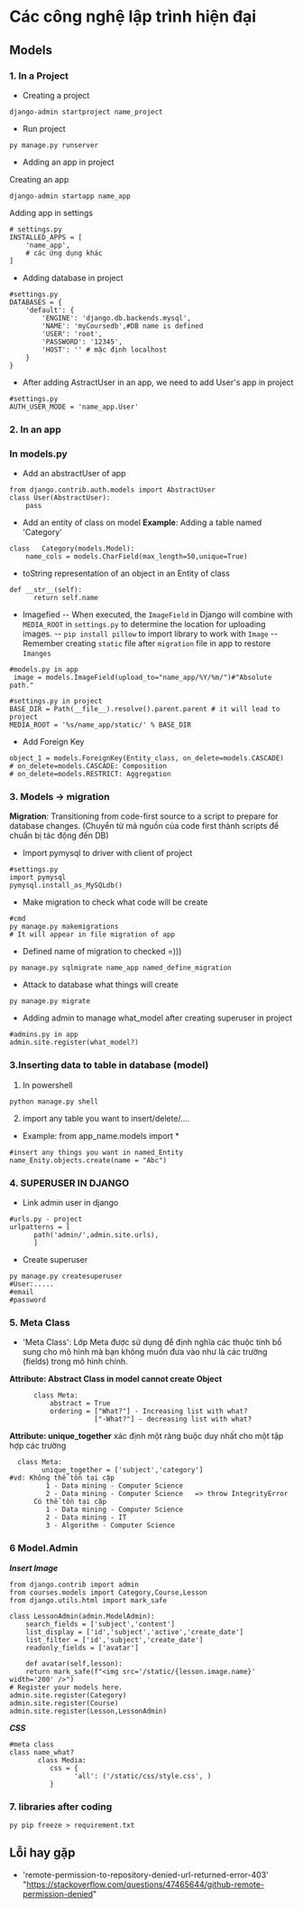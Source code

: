# Các công nghệ lập trình hiện đại
## Models
### 1. In a Project
- Creating a project
```
django-admin startproject name_project
```
- Run project 
```
py manage.py runserver
```
- Adding an app in project

Creating an app
```
django-admin startapp name_app
```
Adding app in settings
```
# settings.py
INSTALLED_APPS = [
    'name_app',
    # các ứng dụng khác
]
```
- Adding database in project
```
#settings.py
DATABASES = {
    'default': {
        'ENGINE': 'django.db.backends.mysql',
        'NAME': 'myCoursedb',#DB name is defined
        'USER': 'root',
        'PASSWORD': '12345',
        'HOST': '' # mặc định localhost
    }
}
```
- After adding AstractUser in an app, we need to add User's app in project
```
#settings.py
AUTH_USER_MODE = 'name_app.User'
```
### 2. In an app
### In models.py
- Add an abstractUser of app
```
from django.contrib.auth.models import AbstractUser
class User(AbstractUser):
    pass 
```
- Add an entity of class on model
**Example**: Adding a table named 'Category'
```
class   Category(models.Model):
    name_cols = models.CharField(max_length=50,unique=True)
```
- toString representation of an object in an Entity of class
```
def __str__(self):
      return self.name
```
- Imagefied
-- When executed, the `ImageField` in Django will combine with `MEDIA_ROOT` in `settings.py` to determine the location for uploading images.
-- `pip install pillow` to import library to work with `Image`
-- Remember creating `static` file after `migration` file in app to restore `Imanges`
```
#models.py in app
 image = models.ImageField(upload_to="name_app/%Y/%m/")#"Absolute path."
 
#settings.py in project
BASE_DIR = Path(__file__).resolve().parent.parent # it will lead to project
MEDIA_ROOT = '%s/name_app/static/' % BASE_DIR
```
- Add Foreign Key 
```
object_1 = models.ForeignKey(Entity_class, on_delete=models.CASCADE)
# on_delete=models.CASCADE: Composition
# on_delete=models.RESTRICT: Aggregation
```
### 3. Models -> migration
**Migration**:
Transitioning from code-first source to a script to prepare for database changes. (Chuyển từ mã nguồn của code first thành scripts để chuẩn bị tác động đến DB)
- Import pymysql to driver with client of project
```
#settings.py
import pymysql
pymysql.install_as_MySQLdb()
```
- Make migration to check what code will be create
```
#cmd
py manage.py makemigrations
# It will appear in file migration of app
```
- Defined name of migration to checked =)))
```
py manage.py sqlmigrate name_app named_define_migration
```
- Attack to database what things will create
```
py manage.py migrate
```
- Adding admin to manage what_model after creating superuser in project
```
#admins.py in app
admin.site.register(what_model?)
```
### 3.Inserting data to table in database (model)
1. In powershell
``` 
python manage.py shell
```
2. import any table you want to insert/delete/....
- Example: from app_name.models import *
```
#insert any things you want in named_Entity
name_Enity.objects.create(name = "Abc")
```
### 4. SUPERUSER IN DJANGO
- Link admin user in django
```
#urls.py - project
urlpatterns = [
      path('admin/',admin.site.urls),
      ]
```
- Create superuser
```
py manage.py createsuperuser
#User:.....
#email
#password
```
### 5. Meta Class
- 'Meta Class':
Lớp Meta được sử dụng để định nghĩa các thuộc tính bổ sung cho mô hình mà bạn không muốn đưa vào như là các trường (fields) trong mô hình chính.

**Attribute: Abstract Class in model cannot create Object**
```
      class Meta:
          abstract = True
          ordering = ["What?"] - Increasing list with what?
                     ["-What?"] - decreasing list with what?
```
**Attribute:  unique_together**
xác định một ràng buộc duy nhất cho một tập hợp các trường
```
  class Meta:
        unique_together = ['subject','category']
#vd: Không thể tồn tại cặp
         1 - Data mining - Computer Science
         2 - Data mining - Computer Science   => throw IntegrityError
      Có thể tồn tại cặp 
         1 - Data mining - Computer Science
         2 - Data mining - IT
         3 - Algorithm - Computer Science  
```
### 6 Model.Admin
***Insert Image***
```
from django.contrib import admin
from courses.models import Category,Course,Lesson
from django.utils.html import mark_safe

class LessonAdmin(admin.ModelAdmin):
    search_fields = ['subject','content']
    list_display = ['id','subject','active','create_date']
    list_filter = ['id','subject','create_date']
    readonly_fields = ['avatar']

    def avatar(self,lesson):
    return mark_safe(f"<img src='/static/{lesson.image.name}' width='200' />")
# Register your models here.
admin.site.register(Category)
admin.site.register(Course)
admin.site.register(Lesson,LessonAdmin)
```

***CSS***
```
#meta class
class name_what?
       class Media:
          css = {
                'all': ('/static/css/style.css', )
          }
```
### 7. libraries after coding
```
py pip freeze > requirement.txt
```
## Lỗi hay gặp
- 'remote-permission-to-repository-denied-url-returned-error-403'
"https://stackoverflow.com/questions/47465644/github-remote-permission-denied"











